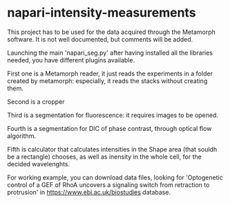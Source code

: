 # napari-intensity-measurements

This project has to be used for the data acquired through the Metamorph software. It is not well documented, but comments will be added. 

Launching the main 'napari_seg.py' after having installed all the libraries needed, you have different plugins available. 

First one is a Metamorph reader, it just reads the experiments in a folder created by metamorph: especially, it reads the stacks without creating them. 

Second is a cropper

Third is a segmentation for fluorescence: it requires images to be opened. 

Fourth is a segmentation for DIC of phase contrast, through optical flow algorithm.

Fifth is calculator that calculates intensities in the Shape area (that souldh be a rectangle) chooses, as well as inensity in the whole cell, for the decided wavelenghts. 

For working example, you can download data files, looking for 'Optogenetic control of a GEF of RhoA uncovers a signaling switch from retraction to protrusion' in https://www.ebi.ac.uk/biostudies database. 
